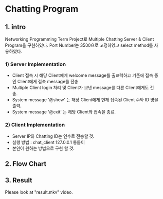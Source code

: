 # Chatting Program
## 1. intro
Networking Programming Term Project로 Multiple Chatting Server & Client Program을 구현하였다.
Port Number는 3500으로 고정하였고 select method를 사용하였다.

### 1) Server Implementation
* Client 접속 시 해당 Client에게 welcome message를 출ㄹ력하고 기존에 접속 중인 Client에게 접속 message를 전송
* Multiple Client login 처리 및 Client가 보낸 message를 다른 Client에게도 전송.
* System message '@show' 는 해당 Client에게 현재 접속된 Client 수와 ID 명을 출력.
* System message '@exit' 는 헤당 Client와 접속을 종료.

### 2) Client Implementation
* Server IP와 Chatting ID는 인수로 전송할 것.
* 실행 방법 : chat_client 127.0.0.1 통돌이
* 본인이 원하는 방법으로 구현 할 것.

## 2. Flow Chart


## 3. Result
Please look at "result.mkv" video.

